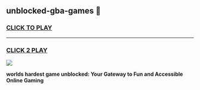 
## unblocked-gba-games 👋
<h3>
<a href="https://premium.freeplayer.one?title=unblocked-gba-games&ref=14F">CLICK TO PLAY</a></h3>
<hr>

<h3>
<a href="https://premium.freeplayer.one?title=unblocked-gba-games&ref=14F">CLICK 2 PLAY</a>
  
</h3>

<a href="https://premium.freeplayer.one?title=unblocked-gba-games&ref=12F/"><img src="https://clearcache.store/games.png"></a>


**worlds hardest game unblocked: Your Gateway to Fun and Accessible Online Gaming**
